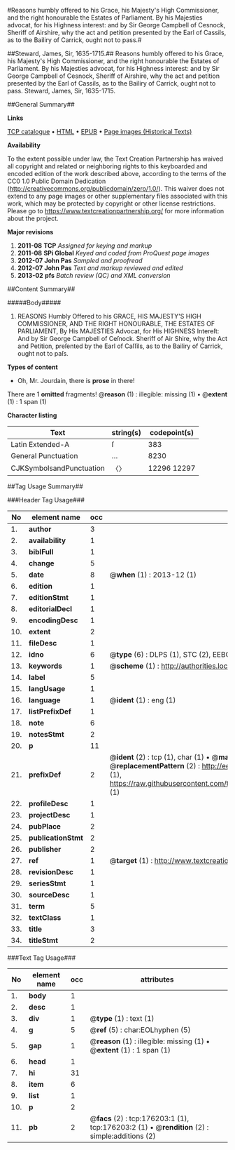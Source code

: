 #Reasons humbly offered to his Grace, his Majesty's High Commissioner, and the right honourable the Estates of Parliament. By his Majesties advocat, for his Highness interest: and by Sir George Campbell of Cesnock, Sheriff of Airshire, why the act and petition presented by the Earl of Cassils, as to the Bailiry of Carrick, ought not to pass.#

##Steward, James, Sir, 1635-1715.##
Reasons humbly offered to his Grace, his Majesty's High Commissioner, and the right honourable the Estates of Parliament. By his Majesties advocat, for his Highness interest: and by Sir George Campbell of Cesnock, Sheriff of Airshire, why the act and petition presented by the Earl of Cassils, as to the Bailiry of Carrick, ought not to pass.
Steward, James, Sir, 1635-1715.

##General Summary##

**Links**

[TCP catalogue](http://www.ota.ox.ac.uk/tcp/)  • 
[HTML](http://tei.it.ox.ac.uk/tcp/Texts-HTML/free/B05/B05973.html)  • 
[EPUB](http://tei.it.ox.ac.uk/tcp/Texts-EPUB/free/B05/B05973.epub) • 
[Page images (Historical Texts)](https://historicaltexts.jisc.ac.uk/eebo-52614966e)

**Availability**

To the extent possible under law, the Text Creation Partnership has waived all copyright and related or neighboring rights to this keyboarded and encoded edition of the work described above, according to the terms of the CC0 1.0 Public Domain Dedication (http://creativecommons.org/publicdomain/zero/1.0/). This waiver does not extend to any page images or other supplementary files associated with this work, which may be protected by copyright or other license restrictions. Please go to https://www.textcreationpartnership.org/ for more information about the project.

**Major revisions**

1. __2011-08__ __TCP__ *Assigned for keying and markup*
1. __2011-08__ __SPi Global__ *Keyed and coded from ProQuest page images*
1. __2012-07__ __John Pas__ *Sampled and proofread*
1. __2012-07__ __John Pas__ *Text and markup reviewed and edited*
1. __2013-02__ __pfs__ *Batch review (QC) and XML conversion*

##Content Summary##

#####Body#####

1. REASONS Humbly Offered to his GRACE, HIS MAJESTY'S HIGH COMMISSIONER, AND THE RIGHT HONOURABLE, THE ESTATES OF PARLIAMENT, By His MAJESTIES Advocat, for His HIGHNESS Intereſt: And by Sir George Campbell of Ceſnock. Sheriff of Air Shire, why the Act and Petition, preſented by the Earl of Caſſils, as to the Bailiry of Carrick, ought not to paſs.

**Types of content**

  * Oh, Mr. Jourdain, there is **prose** in there!

There are 1 **omitted** fragments! 
 @__reason__ (1) : illegible: missing (1)  •  @__extent__ (1) : 1 span (1)

**Character listing**


|Text|string(s)|codepoint(s)|
|---|---|---|
|Latin Extended-A|ſ|383|
|General Punctuation|…|8230|
|CJKSymbolsandPunctuation|〈〉|12296 12297|

##Tag Usage Summary##

###Header Tag Usage###

|No|element name|occ|attributes|
|---|---|---|---|
|1.|__author__|3||
|2.|__availability__|1||
|3.|__biblFull__|1||
|4.|__change__|5||
|5.|__date__|8| @__when__ (1) : 2013-12 (1)|
|6.|__edition__|1||
|7.|__editionStmt__|1||
|8.|__editorialDecl__|1||
|9.|__encodingDesc__|1||
|10.|__extent__|2||
|11.|__fileDesc__|1||
|12.|__idno__|6| @__type__ (6) : DLPS (1), STC (2), EEBO-CITATION (1), OCLC (1), VID (1)|
|13.|__keywords__|1| @__scheme__ (1) : http://authorities.loc.gov/ (1)|
|14.|__label__|5||
|15.|__langUsage__|1||
|16.|__language__|1| @__ident__ (1) : eng (1)|
|17.|__listPrefixDef__|1||
|18.|__note__|6||
|19.|__notesStmt__|2||
|20.|__p__|11||
|21.|__prefixDef__|2| @__ident__ (2) : tcp (1), char (1)  •  @__matchPattern__ (2) : ([0-9\-]+):([0-9IVX]+) (1), (.+) (1)  •  @__replacementPattern__ (2) : http://eebo.chadwyck.com/downloadtiff?vid=$1&page=$2 (1), https://raw.githubusercontent.com/textcreationpartnership/Texts/master/tcpchars.xml#$1 (1)|
|22.|__profileDesc__|1||
|23.|__projectDesc__|1||
|24.|__pubPlace__|2||
|25.|__publicationStmt__|2||
|26.|__publisher__|2||
|27.|__ref__|1| @__target__ (1) : http://www.textcreationpartnership.org/docs/. (1)|
|28.|__revisionDesc__|1||
|29.|__seriesStmt__|1||
|30.|__sourceDesc__|1||
|31.|__term__|5||
|32.|__textClass__|1||
|33.|__title__|3||
|34.|__titleStmt__|2||


###Text Tag Usage###

|No|element name|occ|attributes|
|---|---|---|---|
|1.|__body__|1||
|2.|__desc__|1||
|3.|__div__|1| @__type__ (1) : text (1)|
|4.|__g__|5| @__ref__ (5) : char:EOLhyphen (5)|
|5.|__gap__|1| @__reason__ (1) : illegible: missing (1)  •  @__extent__ (1) : 1 span (1)|
|6.|__head__|1||
|7.|__hi__|31||
|8.|__item__|6||
|9.|__list__|1||
|10.|__p__|2||
|11.|__pb__|2| @__facs__ (2) : tcp:176203:1 (1), tcp:176203:2 (1)  •  @__rendition__ (2) : simple:additions (2)|
